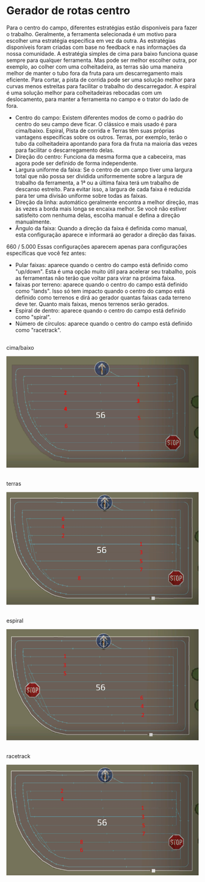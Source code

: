 # Gerador de rotas centro


Para o centro do campo, diferentes estratégias estão disponíveis para fazer o trabalho. Geralmente, a ferramenta selecionada é um motivo para escolher uma estratégia específica em vez da outra. As estratégias disponíveis foram criadas com base no feedback e nas informações da nossa comunidade.
A estratégia simples de cima para baixo funciona quase sempre para qualquer ferramenta. Mas pode ser melhor escolher outra, por exemplo, ao colher com uma colheitadeira, as terras são uma maneira melhor de manter o tubo fora da fruta para um descarregamento mais eficiente.
Para cortar, a pista de corrida pode ser uma solução melhor para curvas menos estreitas para facilitar o trabalho do descarregador.
A espiral é uma solução melhor para colheitadeiras rebocadas com um deslocamento, para manter a ferramenta no campo e o trator do lado de fora.



- Centro do campo: Existem diferentes modos de como o padrão do centro do seu campo deve ficar. O clássico e mais usado é para cima/baixo.
Espiral, Pista de corrida e Terras têm suas próprias vantagens específicas sobre os outros. Terras, por exemplo, terão o tubo da colheitadeira apontando para fora da fruta na maioria das vezes para facilitar o descarregamento delas.
- Direção do centro: Funciona da mesma forma que a cabeceira, mas agora pode ser definido de forma independente.
- Largura uniforme da faixa: Se o centro de um campo tiver uma largura total que não possa ser dividida uniformemente sobre a largura de trabalho da ferramenta, a 1ª ou a última faixa terá um trabalho de descanso estreito. Para evitar isso, a largura de cada faixa é reduzida para ter uma divisão uniforme sobre todas as faixas.
- Direção da linha: automático geralmente encontra a melhor direção, mas às vezes a borda mais longa se encaixa melhor. Se você não estiver satisfeito com nenhuma delas, escolha manual e defina a direção manualmente.
- Ângulo da faixa: Quando a direção da faixa é definida como manual, esta configuração aparece e informará ao gerador a direção das faixas.


660 / 5.000
Essas configurações aparecem apenas para configurações específicas que você fez antes:
- Pular faixas: aparece quando o centro do campo está definido como "up/down". Esta é uma opção muito útil para acelerar seu trabalho, pois as ferramentas não terão que voltar para virar na próxima faixa.
- faixas por terreno: aparece quando o centro do campo está definido como "lands". Isso só tem impacto quando o centro do campo está definido como terrenos e dirá ao gerador quantas faixas cada terreno deve ter. Quanto mais faixas, menos terrenos serão gerados.
- Espiral de dentro: aparece quando o centro do campo está definido como "spiral".
- Número de círculos: aparece quando o centro do campo está definido como "racetrack".


## 
cima/baixo


![Image](https://raw.githubusercontent.com/Jan2903/CourseplayHelp/refs/heads/main/translation_data/updown_0_0_1024_591.png)

## 
terras


![Image](https://raw.githubusercontent.com/Jan2903/CourseplayHelp/refs/heads/main/translation_data/lands_0_0_1024_599.png)

## 
espiral


![Image](https://raw.githubusercontent.com/Jan2903/CourseplayHelp/refs/heads/main/translation_data/spiral_0_0_1024_590.png)

## 
racetrack


![Image](https://raw.githubusercontent.com/Jan2903/CourseplayHelp/refs/heads/main/translation_data/racetrack_0_0_1024_589.png)

